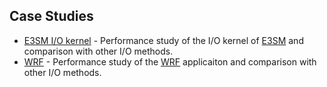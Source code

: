## Case Studies
* [E3SM I/O kernel](./E3SM_IO.md) - Performance study of the I/O kernel of [E3SM](https://github.com/E3SM-Project/E3SM) and comparison with other I/O methods.
* [WRF](./WRF.md) - Performance study of the [WRF](https://github.com/wrf-model/WRF) applicaiton and comparison with other I/O methods.
